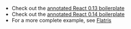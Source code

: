 - Check out the [annotated React 0.13 boilerplate](react-0.13)
- Check out the [annotated React 0.14 boilerplate](react-0.14)
- For a more complete example, see [Flatris](https://github.com/skidding/flatris)
